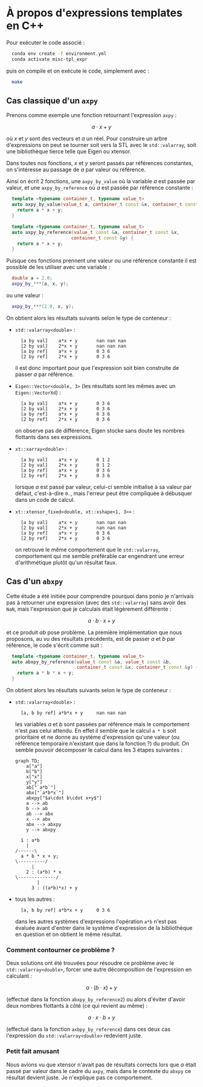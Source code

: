 # À propos d'expressions templates en C++

Pour exécuter le code associé :

```sh
  conda env create -f environment.yml
  conda activate misc-tpl_expr
```

puis on compile et on exécute le code, simplement avec :

```sh
  make
```


## Cas classique d'un `axpy`

Prenons comme exemple une fonction retournant l'expression `axpy` :

$$
  a\cdot x + y
$$

où $x$ et $y$ sont des vecteurs et $a$ un réel. Pour construire un arbre d'expressions on peut se tourner soit vers la STL avec le `std::valarray`, soit une bibliothèque tierce telle que Eigen ou xtensor.

Dans toutes nos fonctions, $x$ et $y$ seront passés par références constantes, on s'intéresse au passage de $a$ par valeur ou référence.

Ainsi on écrit 2 fonctions, une `axpy_by_value` où la variable $a$ est passée par valeur, et une `axpy_by_reference` où $a$ est passée par référence constante :

```cpp
  template <typename container_t, typename value_t>
  auto axpy_by_value(value_t a, container_t const &x, container_t const &y) {
    return a * x + y;
  }

  template <typename container_t, typename value_t>
  auto axpy_by_reference(value_t const &a, container_t const &x,
                        container_t const &y) {
    return a * x + y;
  }
```

Puisque ces fonctions prennent une valeur ou une référence constante il est possible de les utiliser avec une variable :

```cpp
  double a = 2.0;
  axpy_by_***(a, x, y);
```

ou une valeur :

```cpp
  axpy_by_***(2.0, x, y);
```

On obtient alors les résultats suivants selon le type de conteneur :

* `std::valarray<double>` :
  ```
    [a by val]    a*x + y     	nan nan nan
    [2 by val]    2*x + y     	nan nan nan
    [a by ref]    a*x + y     	0 3 6
    [2 by ref]    2*x + y     	0 3 6
  ```

  il est donc important pour que l'expression soit bien construite de passer $a$ par référence.

* `Eigen::Vector<double, 3>` (les résultats sont les mêmes avec un `Eigen::VectorXd`) :
  ```
    [a by val]    a*x + y     	0 3 6
    [2 by val]    2*x + y     	0 3 6
    [a by ref]    a*x + y     	0 3 6
    [2 by ref]    2*x + y     	0 3 6
  ```

  on observe pas de différence, Eigen stocke sans doute les nombres flottants dans ses expressions.

* `xt::xarray<double>` :
  ```
    [a by val]    a*x + y     	0 1 2
    [2 by val]    2*x + y     	0 1 2
    [a by ref]    a*x + y     	0 3 6
    [2 by ref]    2*x + y     	0 3 6
  ```

  lorsque $a$ est passé par valeur, celui-ci semble initialisé à sa valeur par défaut, c'est-à-dire `0.`, mais l'erreur peut être compliquée à débusquer dans un code de calcul.

* `xt::xtensor_fixed<double, xt::xshape<1, 3>>` :
  ```
    [a by val]    a*x + y     	nan nan nan
    [2 by val]    2*x + y     	nan nan nan
    [a by ref]    a*x + y     	0 3 6
    [2 by ref]    2*x + y     	0 3 6
  ```
  on retrouve le même comportement que le `std::valarray`, comportement qui me semble préférable car engendrant une erreur d'arithmétique plutôt qu'un résultat faux.


## Cas d'un `abxpy`

Cette étude a été initiée pour comprendre pourquoi dans ponio je n'arrivais pas à retourner une expression (avec des `std::valarray`) sans avoir des `NaN`, mais l'expression que je calculais était légèrement différente :

$$
  a \cdot b \cdot x + y
$$

et ce produit $ab$ pose problème. La première implémentation que nous proposons, au vu des résultats précédents, est de passer $a$ et $b$ par référence, le code s'écrit comme suit :

```cpp
  template <typename container_t, typename value_t>
  auto abxpy_by_reference(value_t const &a, value_t const &b,
                          container_t const &x, container_t const &y) {
    return a * b * x + y;
  }
```

On obtient alors les résultats suivants selon le type de conteneur :

* `std::valarray<double>` :

  ```
    [a, b by ref] a*b*x + y   	nan nan nan
  ```

  les variables $a$ et $b$ sont passées par référence mais le comportement n'est pas celui attendu. En effet il semble que le calcul `a * b` soit prioritaire et ne donne au système d'expression qu'une valeur (ou référence temporaire n'existant que dans la fonction ?) du produit. On semble pouvoir décomposer le calcul dans les 3 étapes suivantes :

  ```mermaid
  graph TD;
      a["a"]
      b["b"]
      x["x"]
      y["y"]
      ab["`a*b`"]
      abx["`a*b*x`"]
      abxpy["$a\cdot b\cdot x+y$"]
      a --> ab
      b --> ab
      ab --> abx
      x --> abx
      abx --> abxpy
      y --> abxpy
  ```

  ```
    1 : a*b
      |
  /------\
    a * b * x + y;
  \----------/
        |
      2 : (a*b) * x
  \--------------/
          |
        3 : ((a*b)*x) + y
  ```
* tous les autres :

  ```
    [a, b by ref] a*b*x + y   	0 3 6
  ```

  dans les autres systèmes d'expressions l'opération `a*b` n'est pas évaluée avant d'entrer dans le système d'expression de la bibliothèque en question et on obtient le même résultat.


### Comment contourner ce problème ?

Deux solutions ont été trouvées pour résoudre ce problème avec le `std::valarray<double>`, forcer une autre décomposition de l'expression en calculant :

$$
  a \cdot ( b \cdot x) + y
$$

(effectué dans la fonction `abxpy_by_reference2`) ou alors d'éviter d'avoir deux nombres flottants à côté (ce qui revient au même) :

$$
  a \cdot x \cdot b + y
$$

(effectué dans la fonction `axbpy_by_reference`) dans ces deux cas l'expression du `std::valarray<double>` redevient juste.

### Petit fait amusant

Nous avions vu que xtensor n'avait pas de résultats corrects lors que $a$ était passé par valeur dans le cadre du `axpy`, mais dans le contexte du `abxpy` ce résultat devient juste. Je n'explique pas ce comportement.

